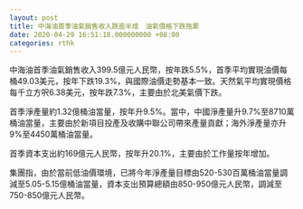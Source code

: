 ```yaml
---
layout: post
title: 中海油首季油氣銷售收入跌逾半成　油氣價格下跌拖累
date: 2020-04-29 16:51:18.000000000 +08:00
categories: rthk
---
```


中海油首季油氣銷售收入399.5億元人民幣，按年跌5.5%，首季平均實現油價每桶49.03美元，按年下跌19.3%，與國際油價走勢基本一致。天然氣平均實現價格每千立方呎6.38美元，按年跌7.3%，主要由於北美氣價下跌。

首季淨產量約1.32億桶油當量，按年升9.5%。當中，中國淨產量升9.7%至8710萬桶油當量，主要由於新項目投產及收購中聯公司帶來產量貢獻；海外淨產量亦升9%至4450萬桶油當量。

首季資本支出約169億元人民幣，按年升20.1%，主要由於工作量按年增加。

集團指，由於當前低油價環境，已將今年淨產量目標由520-530百萬桶油當量調減至5.05-5.15億桶油當量，資本支出預算總額由850-950億元人民幣，調減至750-850億元人民幣。
